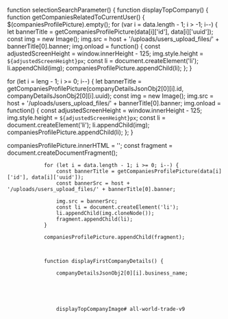 function selectionSearchParameter() {
function displayTopCompany() {
function getCompaniesRelatedToCurrentUser() {
$(companiesProfilePicture).empty();
for (var i = data.length - 1; i > -1; i--) {
                    let bannerTitle = getCompaniesProfilePicture(data[i]['id'], data[i]['uuid']);
                    const img = new Image();
                    img.src = host + '/uploads/users_upload_files/' + bannerTitle[0].banner;
                    img.onload = function() {
                        const adjustedScreenHeight = window.innerHeight - 125;
                        img.style.height = `${adjustedScreenHeight}px`;
                        const li = document.createElement('li');
                        li.appendChild(img);
                        companiesProfilePicture.appendChild(li);
                    };
                }






for (let i = leng - 1; i >= 0; i--) {
	let bannerTitle = getCompaniesProfilePicture(companyDetailsJsonObj2[0][i].id, companyDetailsJsonObj2[0][i].uuid);
	const img = new Image();
	img.src = host + '/uploads/users_upload_files/' + bannerTitle[0].banner;
	img.onload = function() {
		const adjustedScreenHeight = window.innerHeight - 125;
		img.style.height = `${adjustedScreenHeight}px`;
		const li = document.createElement('li');
		li.appendChild(img);
		companiesProfilePicture.appendChild(li);
	};
}


companiesProfilePicture.innerHTML = '';
                const fragment = document.createDocumentFragment();

                for (let i = data.length - 1; i >= 0; i--) {
                    const bannerTitle = getCompaniesProfilePicture(data[i]['id'], data[i]['uuid']);
                    const bannerSrc = host + '/uploads/users_upload_files/' + bannerTitle[0].banner;
                  
                    img.src = bannerSrc;
                    const li = document.createElement('li');
                    li.appendChild(img.cloneNode());
                    fragment.appendChild(li);
                }
                  
                companiesProfilePicture.appendChild(fragment);



				function displayFirstCompanyDetails() {

					companyDetailsJsonObj2[0][i].business_name;





					displayTopCompanyImage# all-world-trade-v9
